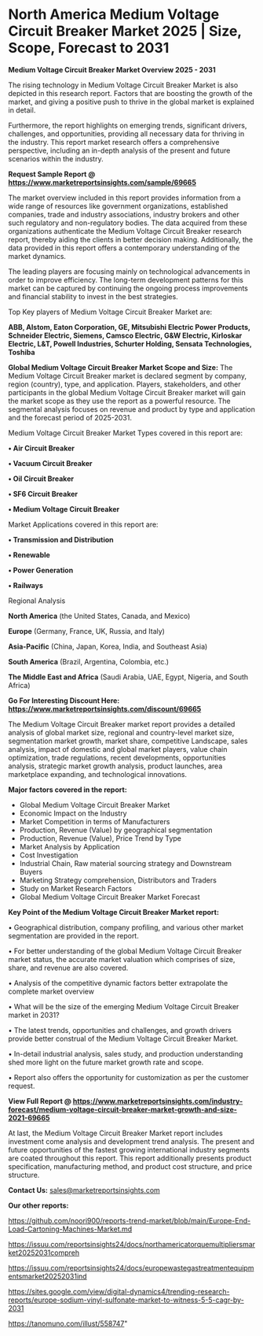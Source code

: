 # North America Medium Voltage Circuit Breaker Market 2025 | Size, Scope, Forecast to 2031

<Strong> Medium Voltage Circuit Breaker Market Overview 2025 - 2031</strong>

The rising technology in Medium Voltage Circuit Breaker Market is also depicted in this research report. Factors that are boosting the growth of the market, and giving a positive push to thrive in the global market is explained in detail.

Furthermore, the report highlights on emerging trends, significant drivers, challenges, and opportunities, providing all necessary data for thriving in the industry. This report market research offers a comprehensive perspective, including an in-depth analysis of the present and future scenarios within the industry.

<strong>Request Sample Report @ <a href=https://www.marketreportsinsights.com/sample/69665>https://www.marketreportsinsights.com/sample/69665</a></strong>

The market overview included in this report provides information from a wide range of resources like government organizations, established companies, trade and industry associations, industry brokers and other such regulatory and non-regulatory bodies. The data acquired from these organizations authenticate the Medium Voltage Circuit Breaker research report, thereby aiding the clients in better decision making. Additionally, the data provided in this report offers a contemporary understanding of the market dynamics.

The leading players are focusing mainly on technological advancements in order to improve efficiency. The long-term development patterns for this market can be captured by continuing the ongoing process improvements and financial stability to invest in the best strategies.

Top Key players of Medium Voltage Circuit Breaker Market are:

<strong>ABB, Alstom, Eaton Corporation, GE, Mitsubishi Electric Power Products, Schneider Electric, Siemens, Camsco Electric, G&W Electric, Kirloskar Electric, L&T, Powell Industries, Schurter Holding, Sensata Technologies, Toshiba</strong>

<strong><b>Global Medium Voltage Circuit Breaker Market Scope and Size:</b></strong>
The Medium Voltage Circuit Breaker market is declared segment by company, region (country), type, and application. Players, stakeholders, and other participants in the global Medium Voltage Circuit Breaker market will gain the market scope as they use the report as a powerful resource. The segmental analysis focuses on revenue and product by type and application and the forecast period of 2025-2031.

Medium Voltage Circuit Breaker Market Types covered in this report are:

<strong>• Air Circuit Breaker

• Vacuum Circuit Breaker

• Oil Circuit Breaker

• SF6 Circuit Breaker

• Medium Voltage Circuit Breaker</strong>

Market Applications covered in this report are:

<strong>• Transmission and Distribution

• Renewable

• Power Generation

• Railways</strong> 

Regional Analysis

<strong>North America</strong> (the United States, Canada, and Mexico)

<strong>Europe</strong> (Germany, France, UK, Russia, and Italy)

<strong>Asia-Pacific</strong> (China, Japan, Korea, India, and Southeast Asia)

<strong>South America</strong> (Brazil, Argentina, Colombia, etc.)

<strong>The Middle East and Africa</strong> (Saudi Arabia, UAE, Egypt, Nigeria, and South Africa)

<strong>Go For Interesting Discount Here: <a href=https://www.marketreportsinsights.com/discount/69665>https://www.marketreportsinsights.com/discount/69665</a></strong>

The Medium Voltage Circuit Breaker market report provides a detailed analysis of global market size, regional and country-level market size, segmentation market growth, market share, competitive Landscape, sales analysis, impact of domestic and global market players, value chain optimization, trade regulations, recent developments, opportunities analysis, strategic market growth analysis, product launches, area marketplace expanding, and technological innovations.

<strong><b>Major factors covered in the report:</b></strong>
<ul>
  <li>Global Medium Voltage Circuit Breaker Market </li>
  <li>Economic Impact on the Industry</li>
  <li>Market Competition in terms of Manufacturers</li>
  <li>Production, Revenue (Value) by geographical segmentation</li>
  <li>Production, Revenue (Value), Price Trend by Type</li>
  <li>Market Analysis by Application</li>
  <li>Cost Investigation</li>
  <li>Industrial Chain, Raw material sourcing strategy and Downstream Buyers</li>
  <li>Marketing Strategy comprehension, Distributors and Traders</li>
  <li>Study on Market Research Factors</li>
  <li>Global Medium Voltage Circuit Breaker Market Forecast</li>
</ul>

<strong><b>Key Point of the Medium Voltage Circuit Breaker Market report:</b></strong>

• Geographical distribution, company profiling, and various other market segmentation are provided in the report.

• For better understanding of the global Medium Voltage Circuit Breaker market status, the accurate market valuation which comprises of size, share, and revenue are also covered.

• Analysis of the competitive dynamic factors better extrapolate the complete market overview

• What will be the size of the emerging Medium Voltage Circuit Breaker market in 2031?

• The latest trends, opportunities and challenges, and growth drivers provide better construal of the Medium Voltage Circuit Breaker Market.

• In-detail industrial analysis, sales study, and production understanding shed more light on the future market growth rate and scope.

• Report also offers the opportunity for customization as per the customer request.

<strong><b>View Full Report @ <a href=https://www.marketreportsinsights.com/industry-forecast/medium-voltage-circuit-breaker-market-growth-and-size-2021-69665>https://www.marketreportsinsights.com/industry-forecast/medium-voltage-circuit-breaker-market-growth-and-size-2021-69665</a></b></strong>


At last, the Medium Voltage Circuit Breaker Market report includes investment come analysis and development trend analysis. The present and future opportunities of the fastest growing international industry segments are coated throughout this report. This report additionally presents product specification, manufacturing method, and product cost structure, and price structure.

<strong>Contact Us:</strong>
sales@marketreportsinsights.com

<strong>Our other reports:</strong>

<a href=https://github.com/noori900/reports-trend-market/blob/main/Europe-End-Load-Cartoning-Machines-Market.md>https://github.com/noori900/reports-trend-market/blob/main/Europe-End-Load-Cartoning-Machines-Market.md</a>

<a href=https://issuu.com/reportsinsights24/docs/northamericatorquemultipliersmarket20252031compreh>https://issuu.com/reportsinsights24/docs/northamericatorquemultipliersmarket20252031compreh</a>

<a href=https://issuu.com/reportsinsights24/docs/europewastegastreatmentequipmentsmarket20252031ind>https://issuu.com/reportsinsights24/docs/europewastegastreatmentequipmentsmarket20252031ind</a>

<a href=https://sites.google.com/view/digital-dynamics4/trending-research-reports/europe-sodium-vinyl-sulfonate-market-to-witness-5-5-cagr-by-2031>https://sites.google.com/view/digital-dynamics4/trending-research-reports/europe-sodium-vinyl-sulfonate-market-to-witness-5-5-cagr-by-2031</a>

<a href=https://tanomuno.com/illust/558747>https://tanomuno.com/illust/558747</a>"
